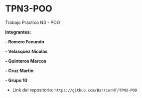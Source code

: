 # TPN3-POO

Trabajo Practico N3 - POO

**Integrantes:**

**- Romero Facundo**

**- Velasquez Nicolas**

**- Quinteros Marcos**

**- Cruz Martín**

**- Grupo 10**

-   Link del repositorio: `https://github.com/BarrierHT/TPN3-POO`
